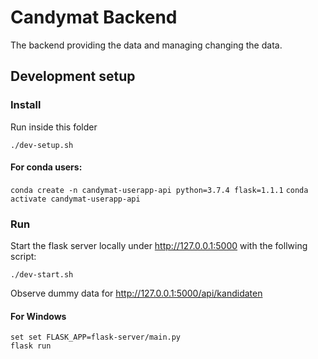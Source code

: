 # Candymat Backend

The backend providing the data and managing changing the data.

## Development setup
### Install
Run inside this folder
```
./dev-setup.sh
```

#### For conda users:
```conda create -n candymat-userapp-api python=3.7.4 flask=1.1.1```
```conda activate candymat-userapp-api```

### Run
Start the flask server locally under http://127.0.0.1:5000 with the follwing script:
```
./dev-start.sh
```
Observe dummy data for http://127.0.0.1:5000/api/kandidaten

#### For Windows  
```set set FLASK_APP=flask-server/main.py```  
```flask run```